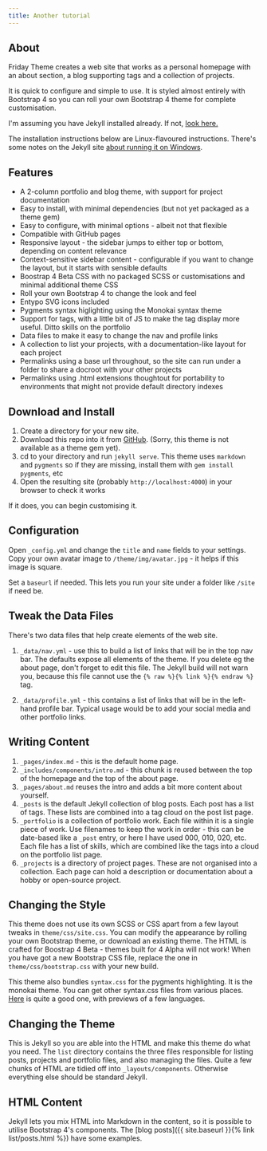 ```yaml
---
title: Another tutorial
---
```


## About

Friday Theme creates a web site that works as a personal homepage with an about section, a blog supporting tags and a collection of projects.

It is quick to configure and simple to use. It is styled almost entirely with Bootstrap 4 so you can roll your own Bootstrap 4 theme for complete customisation.

I'm assuming you have Jekyll installed already. If not, [look here.](https://jekyllrb.com/docs/installation/)

The installation instructions below are Linux-flavoured instructions. There's some notes on the Jekyll site [about running it on Windows](https://jekyllrb.com/docs/windows/).

## Features

* A 2-column portfolio and blog theme, with support for project documentation
* Easy to install, with minimal dependencies (but not yet packaged as a theme gem)
* Easy to configure, with minimal options - albeit not that flexible
* Compatible with GitHub pages
* Responsive layout - the sidebar jumps to either top or bottom, depending on content relevance
* Context-sensitive sidebar content - configurable if you want to change the layout, but it starts with sensible defaults
* Boostrap 4 Beta CSS with no packaged SCSS or customisations and minimal additional theme CSS
* Roll your own Bootstrap 4 to change the look and feel
* Entypo SVG icons included
* Pygments syntax higlighting using the Monokai syntax theme
* Support for tags, with a little bit of JS to make the tag display more useful. Ditto skills on the portfolio
* Data files to make it easy to change the nav and profile links
* A collection to list your projects, with a documentation-like layout for each project
* Permalinks using a base url throughout, so the site can run under a folder to share a docroot with your other projects
* Permalinks using .html extensions thoughtout for portability to environments that might not provide default directory indexes

## Download and Install

1. Create a directory for your new site.
2. Download this repo into it from [GitHub](https://github.com/sfreytag/friday-theme). (Sorry, this theme is not available as a theme gem yet).
3. cd to your directory and run `jekyll serve`. This theme uses `markdown` and `pygments` so if they are missing, install them with `gem install pygments`, etc
4. Open the resulting site (probably `http://localhost:4000`) in your browser to check it works

If it does, you can begin customising it.

## Configuration

Open `_config.yml` and change the `title` and `name` fields to your settings. Copy your own avatar image to `/theme/img/avatar.jpg` - it helps if this image is square.

Set a `baseurl` if needed. This lets you run your site under a folder like `/site` if need be.

## Tweak the Data Files

There's two data files that help create elements of the web site.

1. `_data/nav.yml` - use this to build a list of links that will be in the top nav bar. The defaults expose all elements of the theme. If you delete eg the about page, don't forget to edit this file. The Jekyll build will not warn you, because this file cannot use the `{% raw %}{% link %}{% endraw %}` tag.

2. `_data/profile.yml` - this contains a list of links that will be in the left-hand profile bar. Typical usage would be to add your social media and other portfolio links.

## Writing Content

1. `_pages/index.md` - this is the default home page.
2. `_includes/components/intro.md` - this chunk is reused between the top of the homepage and the top of the about page.
3. `_pages/about.md` reuses the intro and adds a bit more content about yourself.
4. `_posts` is the default Jekyll collection of blog posts. Each post has a list of tags. These lists are combined into a tag cloud on the post list page.
5. `_portfolio` is a collection of portfolio work. Each file within it is a single piece of work. Use filenames to keep the work in order - this can be date-based like a `_post` entry, or here I have used 000, 010, 020, etc. Each file has a list of skills, which are combined like the tags into a cloud on the portfolio list page.
6. `_projects` is a directory of project pages. These are not organised into a collection. Each page can hold a description or documentation about a hobby or open-source project.

## Changing the Style

This theme does not use its own SCSS or CSS apart from a few layout tweaks in `theme/css/site.css`. You can modify the appearance by rolling your own Bootstrap theme, or download an existing theme. The HTML is crafted for Boostrap 4 Beta - themes built for 4 Alpha will not work! When you have got a new Bootstrap CSS file, replace the one in `theme/css/bootstrap.css` with your new build.

This theme also bundles `syntax.css` for the pygments highlighting. It is the monokai theme. You can get other syntax.css files from various places. [Here](http://jwarby.github.io/jekyll-pygments-themes/languages/javascript.html) is quite a good one, with previews of a few languages.

## Changing the Theme

This is Jekyll so you are able into the HTML and make this theme do what you need. The `list` directory contains the three files responsible for listing posts, projects and portfolio files, and also managing the files. Quite a few chunks of HTML are tidied off into `_layouts/components`. Otherwise everything else should be standard Jekyll.

## HTML Content

Jekyll lets you mix HTML into Markdown in the content, so it is possible to utilise Bootstrap 4's components. The [blog posts]({{ site.baseurl }}{% link list/posts.html %}) have some examples.



